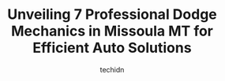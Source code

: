 ---
layout: ampstory
image: https://images.unsplash.com/photo-1579124687068-35cd8a9eeba9?ixlib=rb-4.0.3&ixid=MnwxMjA3fDB8MHxwaG90by1wYWdlfHx8fGVufDB8fHx8&auto=format&fit=crop&w=640&h=853&q=80
author: techidn
featured: false
description: For top-quality automotive repairs and maintenance, visit the 7 best Dodge Mechanic in Missoula MT, USA. Their reputation for excellence and their dedication to customer satisfaction make th
title: Unveiling 7 Professional Dodge Mechanics in Missoula MT for Efficient Auto Solutions
cover:
   title: Unveiling 7 Professional Dodge Mechanics in Missoula MT for Efficient Auto Solutions
   subtitle: Rickpate
   background: https://images.unsplash.com/photo-1579124687068-35cd8a9eeba9?ixlib=rb-4.0.3&ixid=MnwxMjA3fDB8MHxwaG90by1wYWdlfHx8fGVufDB8fHx8&auto=format&fit=crop&w=640&h=853&q=80

pages: 
 - layout: thirds
   top: <h1>#1 Spartans Tuning</h1>
   bottom: "<p>I have come here for a few years now. They are always ready to take my car in and send reminders when its time for service. Thank you!Always helpful and texts for remind</p>"
   background: https://www.knot35.com/toplist/wp-content/uploads/2023/06/best-dodge-mechanic-1-in-missoula-mt-1685837635.jpeg
   backgroundblur: true
 - layout: thirds
   top: <h1>#2 Willys Auto</h1>
   bottom: "<p>721 Mount Ave, Missoula, MT 59801, United States</p>"
   background: https://www.knot35.com/toplist/wp-content/uploads/2023/06/best-dodge-mechanic-2-in-missoula-mt-1685837635.jpeg
   cta:
      link: https://www.knot35.com/toplist/unveiling-7-professional-dodge-mechanics-in-missoula-mt-for-efficient-auto-solutions/
      text: Unveiling 7 Professional Dodge Mechanics in Missoula MT for Efficient Auto Solutions
 - layout: thirds
   top: <h1>#3 Lithia Chrysler Jeep Dodge of Missoula Service Center</h1>
   bottom: "<p>5001 Grizzly Ct suite #100, Missoula, MT 59808, United States</p>"
   background: https://www.knot35.com/toplist/wp-content/uploads/2023/06/best-dodge-mechanic-3-in-missoula-mt-1685837636.jpeg
   cta:
      link: https://www.knot35.com/toplist/unveiling-7-professional-dodge-mechanics-in-missoula-mt-for-efficient-auto-solutions/
      text: Unveiling 7 Professional Dodge Mechanics in Missoula MT for Efficient Auto Solutions
 - layout: thirds
   top: <h1>#4 Lithia Toyota of Missoula Service Center</h1>
   bottom: "<p>4001 Brooks St suite #100, Missoula, MT 59804, United States</p>"
   background: https://images.unsplash.com/photo-1489648022186-8f49310909a0?ixlib=rb-4.0.3&ixid=MnwxMjA3fDB8MHxwaG90by1wYWdlfHx8fGVufDB8fHx8&auto=format&fit=crop&w=640&h=853&q=80
   cta:
      link: https://www.knot35.com/toplist/unveiling-7-professional-dodge-mechanics-in-missoula-mt-for-efficient-auto-solutions/
      text: Unveiling 7 Professional Dodge Mechanics in Missoula MT for Efficient Auto Solutions
 - layout: thirds
   top: <h1>#5 EQ Auto & Diesel</h1>
   bottom: "<p>5115 U.S. Hwy 93 S, Missoula, MT 59804, United States</p>"
   background: https://images.unsplash.com/photo-1484589065579-248aad0d8b13?ixlib=rb-4.0.3&ixid=MnwxMjA3fDB8MHxwaG90by1wYWdlfHx8fGVufDB8fHx8&auto=format&fit=crop&w=640&h=853&q=80
   cta:
      link: https://www.knot35.com/toplist/unveiling-7-professional-dodge-mechanics-in-missoula-mt-for-efficient-auto-solutions/
      text: Unveiling 7 Professional Dodge Mechanics in Missoula MT for Efficient Auto Solutions
 - layout: thirds
   top: <h1>#6 Peak Auto Repair</h1>
   bottom: "<p>825 Cooper St, Missoula, MT 59802, United States</p>"
   background: https://images.unsplash.com/photo-1509114397022-ed747cca3f65?ixlib=rb-4.0.3&ixid=MnwxMjA3fDB8MHxwaG90by1wYWdlfHx8fGVufDB8fHx8&auto=format&fit=crop&w=640&h=853&q=80
   cta:
      link: https://www.knot35.com/toplist/unveiling-7-professional-dodge-mechanics-in-missoula-mt-for-efficient-auto-solutions/
      text: Unveiling 7 Professional Dodge Mechanics in Missoula MT for Efficient Auto Solutions
 - layout: thirds
   top: <h1>#7 Unique Automotive Services</h1>
   bottom: "<p>1414 Montana St, Missoula, MT 59801, United States</p>"
   background: https://images.unsplash.com/photo-1614648718611-0635f29016cb?ixlib=rb-4.0.3&ixid=MnwxMjA3fDB8MHxwaG90by1wYWdlfHx8fGVufDB8fHx8&auto=format&fit=crop&w=640&h=853&q=80
   cta:
      link: https://www.knot35.com/toplist/unveiling-7-professional-dodge-mechanics-in-missoula-mt-for-efficient-auto-solutions/
      text: Unveiling 7 Professional Dodge Mechanics in Missoula MT for Efficient Auto Solutions
 - layout: thirds
   middle: Continue reading...
   background: https://images.unsplash.com/photo-1533735380053-eb8d0759b24a?ixlib=rb-4.0.3&ixid=MnwxMjA3fDB8MHxwaG90by1wYWdlfHx8fGVufDB8fHx8&auto=format&fit=crop&w=640&h=853&q=80
   cta:
      link: https://www.knot35.com/toplist/unveiling-7-professional-dodge-mechanics-in-missoula-mt-for-efficient-auto-solutions/
      text: Unveiling 7 Professional Dodge Mechanics in Missoula MT for Efficient Auto Solutions
      
---